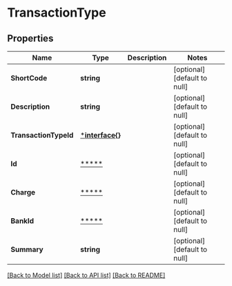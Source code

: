 # TransactionType

## Properties
Name | Type | Description | Notes
------------ | ------------- | ------------- | -------------
**ShortCode** | **string** |  | [optional] [default to null]
**Description** | **string** |  | [optional] [default to null]
**TransactionTypeId** | [***interface{}**](interface{}.md) |  | [optional] [default to null]
**Id** | [*****](.md) |  | [optional] [default to null]
**Charge** | [*****](.md) |  | [optional] [default to null]
**BankId** | [*****](.md) |  | [optional] [default to null]
**Summary** | **string** |  | [optional] [default to null]

[[Back to Model list]](../README.md#documentation-for-models) [[Back to API list]](../README.md#documentation-for-api-endpoints) [[Back to README]](../README.md)

